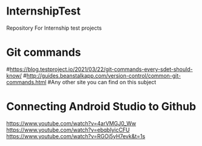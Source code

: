 # InternshipTest
Repository For Internship test projects


# Git commands
#https://blog.testproject.io/2021/03/22/git-commands-every-sdet-should-know/
#http://guides.beanstalkapp.com/version-control/common-git-commands.html
#Any other site you can find on this subject




# Connecting Android Studio to Github
https://www.youtube.com/watch?v=4arVMGJ0_Ww
https://www.youtube.com/watch?v=ebqbIyicCFU
https://www.youtube.com/watch?v=RGOj5yH7evk&t=1s

